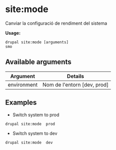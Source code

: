 # site:mode
Canviar la configuració de rendiment del sistema

**Usage:**
```
drupal site:mode [arguments]
smo
```

## Available arguments
Argument | Details
---------|-------------
environment | Nom de l'entorn [dev, prod]

## Examples
* Switch system to prod
```
drupal site:mode  prod
```
* Switch system to dev
```
drupal site:mode  dev
```
